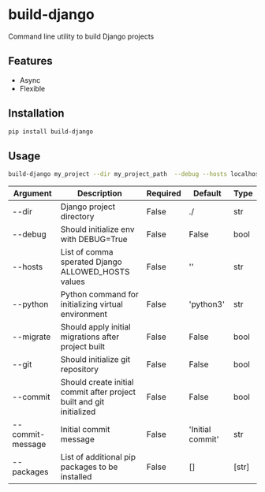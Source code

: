 # build-django

Command line utility to build Django projects

## Features

- Async
- Flexible

## Installation 
```bash
pip install build-django
```

## Usage
```bash
build-django my_project --dir my_project_path  --debug --hosts localhost,127.0.0.1,example.com --python python3  --migrate --git --commit --commit-message "My first commit!" --packages bjcli djangorestframework

```

| Argument | Description | Required | Default | Type |
| ------ | ------ | ------ | ------ | ------ |
| --dir | Django project directory | False | ./ | str
| --debug | Should initialize env with DEBUG=True | False | False | bool 
| --hosts | List of comma sperated Django ALLOWED_HOSTS values | False | '' | str
| --python | Python command for initializing virtual environment | False | 'python3' | str
| --migrate | Should apply initial migrations after project built | False | False | bool
| --git | Should initialize git repository | False | False | bool
| --commit | Should create initial commit after project built and git initialized | False | False | bool
| --commit-message | Initial commit message | False | 'Initial commit' | str
| --packages | List of additional pip packages to be installed | False | [] | [str]
